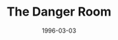 ---
mission_id: dangroom
editorsChoice:
title: "The Danger Room"
authors: 
    - "Mike Neugebauer"
date: 1996-03-03
filename: "dangroom.zip"
description: "The Danger Room is a custom level set in the Marvel Universe.  You play the X-Man Cable, armed to the hilt and honing his skills in the X-Men's renowned \"Danger Room\"."
cover: "dangroom.png"
levelReplaced:	SECBASE
difficulty: yes
bm:	no
fme: no
wax: no
three_do: no
voc: no
gmd: no
vue: no
lfd: no
base: "New level from scratch" 
editors: "DFUSE, WDFUSE 1.5"

---
